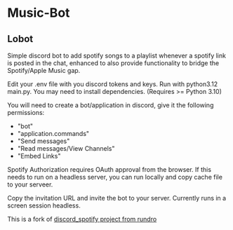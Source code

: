 # Music-Bot
## Lobot
Simple discord bot to add spotify songs to a playlist whenever a spotify link is posted in the chat, enhanced to also provide functionality to bridge the Spotify/Apple Music gap.

Edit your .env file with you discord tokens and keys. Run with python3.12 main.py. You may need to install dependencies. (Requires >= Python 3.10)

You will need to create a bot/application in discord, give it the following permissions:
- "bot"
- "application.commands"
- "Send messages"
- "Read messages/View Channels"
- "Embed Links"

Spotify Authorization requires OAuth approval from the browser. If this needs to run on a headless server, you can run locally and copy cache file to your serveer.

Copy the invitation URL and invite the bot to your server.
Currently runs in a screen session headless.

This is a fork of [discord_spotify project from rundro](https://github.com/rundro/discord_spotify)
